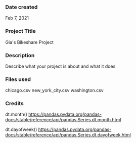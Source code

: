 ### Date created
Feb 7, 2021

### Project Title
Gia's Bikeshare Project

### Description
Describe what your project is about and what it does

### Files used
chicago.csv
new_york_city.csv
washington.csv

### Credits
dt.month() https://pandas.pydata.org/pandas-docs/stable/reference/api/pandas.Series.dt.month.html

dt.dayofweek() https://pandas.pydata.org/pandas-docs/stable/reference/api/pandas.Series.dt.dayofweek.html
